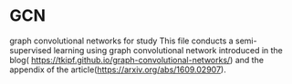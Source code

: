 # GCN
graph convolutional networks for study
This file conducts a semi-supervised learning using graph convolutional network introduced in the blog( https://tkipf.github.io/graph-convolutional-networks/) and the appendix of the article(https://arxiv.org/abs/1609.02907). 
